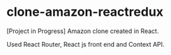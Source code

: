 # clone-amazon-reactredux
[Project in Progress] Amazon clone created in React. 


Used React Router, React js front end and Context API.
